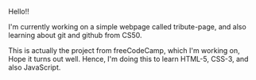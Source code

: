 Hello!!

I'm currently working on a simple webpage called tribute-page,
and also learning about git and github from CS50.

This is actually the project from freeCodeCamp, which I'm working on, Hope it turns out well.
Hence, I'm doing this to learn HTML-5, CSS-3, and also JavaScript.
